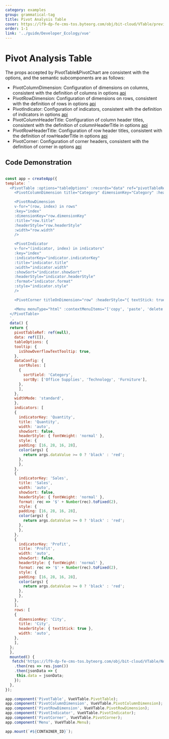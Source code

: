 ```yaml
---
category: examples
group: grammatical-tag
title: Pivot Analysis Table
cover: https://lf9-dp-fe-cms-tos.byteorg.com/obj/bit-cloud/VTable/preview/vue-pivot-table.png
order: 1-1
link: '../guide/Developer_Ecology/vue'
---
```


# Pivot Analysis Table

The props accepted by PivotTable&PivotChart are consistent with the options, and the semantic subcomponents are as follows:

- PivotColumnDimension: Configuration of dimensions on columns, consistent with the definition of columns in options [api](../../option/PivotTable-columns-text#headerType)
- PivotRowDimension: Configuration of dimensions on rows, consistent with the definition of rows in options [api](../../option/PivotTable-rows-text#headerType)
- PivotIndicator: Configuration of indicators, consistent with the definition of indicators in options [api](../../option/PivotTable-indicators-text#cellType)
- PivotColumnHeaderTitle: Configuration of column header titles, consistent with the definition of columnHeaderTitle in options [api](../../option/PivotTable#rowHeaderTitle)
- PivotRowHeaderTitle: Configuration of row header titles, consistent with the definition of rowHeaderTitle in options [api](../../option/PivotTable#columnHeaderTitle)
- PivotCorner: Configuration of corner headers, consistent with the definition of corner in options [api](../../option/PivotTable#corner)

## Code Demonstration
```javascript livedemo template=vtable-vue

const app = createApp({
template: `
  <PivotTable :options="tableOptions" :records="data" ref="pivotTableRef">
    <PivotColumnDimension title="Category" dimensionKey="Category" :headerStyle="{ textStick: true }" width="auto" />

    <PivotRowDimension
    v-for="(row, index) in rows"
    :key="index"
    :dimensionKey="row.dimensionKey"
    :title="row.title"
    :headerStyle="row.headerStyle"
    :width="row.width"
    />

    <PivotIndicator
    v-for="(indicator, index) in indicators"
    :key="index"
    :indicatorKey="indicator.indicatorKey"
    :title="indicator.title"
    :width="indicator.width"
    :showSort="indicator.showSort"
    :headerStyle="indicator.headerStyle"
    :format="indicator.format"
    :style="indicator.style"
    />

    <PivotCorner titleOnDimension="row" :headerStyle="{ textStick: true }" />

    <Menu menuType="html" :contextMenuItems="['copy', 'paste', 'delete', '...']" />
  </PivotTable>
  `,
  data() {
  return {
    pivotTableRef: ref(null),
    data: ref([]),
    tableOptions: {
    tooltip: {
      isShowOverflowTextTooltip: true,
    },
    dataConfig: {
      sortRules: [
      {
        sortField: 'Category',
        sortBy: ['Office Supplies', 'Technology', 'Furniture'],
      },
      ],
    },
    widthMode: 'standard',
    },
    indicators: [
    {
      indicatorKey: 'Quantity',
      title: 'Quantity',
      width: 'auto',
      showSort: false,
      headerStyle: { fontWeight: 'normal' },
      style: {
      padding: [16, 28, 16, 28],
      color(args) {
        return args.dataValue >= 0 ? 'black' : 'red';
      },
      },
    },
    {
      indicatorKey: 'Sales',
      title: 'Sales',
      width: 'auto',
      showSort: false,
      headerStyle: { fontWeight: 'normal' },
      format: rec => '$' + Number(rec).toFixed(2),
      style: {
      padding: [16, 28, 16, 28],
      color(args) {
        return args.dataValue >= 0 ? 'black' : 'red';
      },
      },
    },
    {
      indicatorKey: 'Profit',
      title: 'Profit',
      width: 'auto',
      showSort: false,
      headerStyle: { fontWeight: 'normal' },
      format: rec => '$' + Number(rec).toFixed(2),
      style: {
      padding: [16, 28, 16, 28],
      color(args) {
        return args.dataValue >= 0 ? 'black' : 'red';
      },
      },
    },
    ],
    rows: [
    {
      dimensionKey: 'City',
      title: 'City',
      headerStyle: { textStick: true },
      width: 'auto',
    },
    ],
  };
  },
  mounted() {
   fetch('https://lf9-dp-fe-cms-tos.byteorg.com/obj/bit-cloud/VTable/North_American_Superstore_Pivot_data.json')
    .then(res => res.json())
    .then(jsonData => {
     this.data = jsonData;
    });
  },
});

app.component('PivotTable', VueVTable.PivotTable);
app.component('PivotColumnDimension', VueVTable.PivotColumnDimension);
app.component('PivotRowDimension', VueVTable.PivotRowDimension);
app.component('PivotIndicator', VueVTable.PivotIndicator);
app.component('PivotCorner', VueVTable.PivotCorner);
app.component('Menu', VueVTable.Menu);

app.mount(`#${CONTAINER_ID}`);
```
